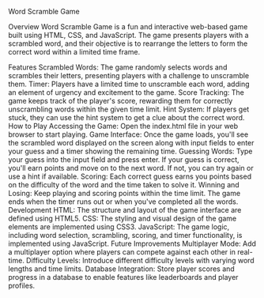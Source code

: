 Word Scramble Game

Overview
Word Scramble Game is a fun and interactive web-based game built using HTML, CSS, and JavaScript. The game presents players with a scrambled word, and their objective is to rearrange the letters to form the correct word within a limited time frame.

Features
Scrambled Words: The game randomly selects words and scrambles their letters, presenting players with a challenge to unscramble them.
Timer: Players have a limited time to unscramble each word, adding an element of urgency and excitement to the game.
Score Tracking: The game keeps track of the player's score, rewarding them for correctly unscrambling words within the given time limit.
Hint System: If players get stuck, they can use the hint system to get a clue about the correct word.
How to Play
Accessing the Game: Open the index.html file in your web browser to start playing.
Game Interface: Once the game loads, you'll see the scrambled word displayed on the screen along with input fields to enter your guess and a timer showing the remaining time.
Guessing Words: Type your guess into the input field and press enter. If your guess is correct, you'll earn points and move on to the next word. If not, you can try again or use a hint if available.
Scoring: Each correct guess earns you points based on the difficulty of the word and the time taken to solve it.
Winning and Losing: Keep playing and scoring points within the time limit. The game ends when the timer runs out or when you've completed all the words.
Development
HTML: The structure and layout of the game interface are defined using HTML5.
CSS: The styling and visual design of the game elements are implemented using CSS3.
JavaScript: The game logic, including word selection, scrambling, scoring, and timer functionality, is implemented using JavaScript.
Future Improvements
Multiplayer Mode: Add a multiplayer option where players can compete against each other in real-time.
Difficulty Levels: Introduce different difficulty levels with varying word lengths and time limits.
Database Integration: Store player scores and progress in a database to enable features like leaderboards and player profiles.
